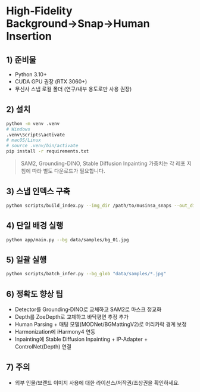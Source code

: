 # High‑Fidelity Background→Snap→Human Insertion

## 1) 준비물
- Python 3.10+
- CUDA GPU 권장 (RTX 3060+)
- 무신사 스냅 로컬 폴더 (연구/내부 용도로만 사용 권장)

## 2) 설치
```bash
python -m venv .venv
# Windows
.venv\Scripts\activate
# macOS/Linux
# source .venv/bin/activate
pip install -r requirements.txt
```

> SAM2, Grounding-DINO, Stable Diffusion Inpainting 가중치는 각 레포 지침에 따라 별도 다운로드가 필요합니다.

## 3) 스냅 인덱스 구축
```bash
python scripts/build_index.py --img_dir /path/to/musinsa_snaps --out_dir data/musinsa_index
```

## 4) 단일 배경 실행
```bash
python app/main.py --bg data/samples/bg_01.jpg
```

## 5) 일괄 실행
```bash
python scripts/batch_infer.py --bg_glob "data/samples/*.jpg"
```

## 6) 정확도 향상 팁
- Detector를 Grounding‑DINO로 교체하고 SAM2로 마스크 정교화
- Depth를 ZoeDepth로 교체하고 바닥평면 추정 추가
- Human Parsing + 매팅 모델(MODNet/BGMattingV2)로 머리카락 경계 보정
- Harmonization에 iHarmony4 연동
- Inpainting에 Stable Diffusion Inpainting + IP‑Adapter + ControlNet(Depth) 연결

## 7) 주의
- 외부 인물/브랜드 이미지 사용에 대한 라이선스/저작권/초상권을 확인하세요.
